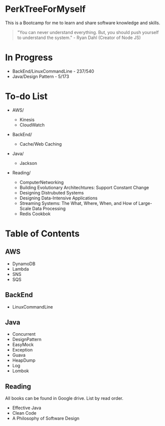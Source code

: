 # PerkTreeForMyself
This is a Bootcamp for me to learn and share software knowledge and skills.

> "You can never understand everything. But, you should push yourself to understand the system." - Ryan Dahl (Creator of Node JS)

# In Progress
- BackEnd/LinuxCommandLine - 237/540
- Java/Design Pattern - 5/173

# To-do List
- AWS/
  - Kinesis
  - CloudWatch

- BackEnd/
  - Cache/Web Caching

- Java/
  - Jackson
 
- Reading/
  - ComputerNetworking
  - Building Evolutionary Architechtures: Support Constant Change
  - Designing Distrubuted Systems
  - Designing Data-Intensive Applications
  - Streaming Systems: The What, Where, When, and How of Large-Scale Data Processing
  - Redis Cookbok

# Table of Contents
## AWS
- DynamoDB
- Lambda
- SNS
- SQS

## BackEnd
- LinuxCommandLine

## Java
- Concurrent
- DesignPattern
- EasyMock
- Exception
- Guava
- HeapDump
- Log
- Lombok

## Reading
All books can be found in Google drive. List by read order.
- Effective Java
- Clean Code
- A Philosophy of Software Design
